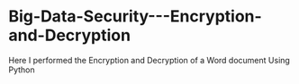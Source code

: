 # Big-Data-Security---Encryption-and-Decryption
Here I performed the Encryption and Decryption of a Word document Using Python
